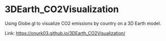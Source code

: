 # 3DEarth_CO2Visualization
Using Globe.gl to visualize CO2 emissions by country on a 3D Earth model.

Link: https://onurk03.github.io/3DEarth_CO2Visualization/

